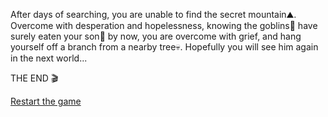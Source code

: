 After days of searching, you are unable to find the secret mountain⛰️. Overcome with desperation and hopelessness, knowing the goblins👺 have surely eaten your son👦 by now, you are overcome with grief, and hang yourself off a branch from a nearby tree💀. Hopefully you will see him again in the next world...

THE END 🎬

[Restart the game](../begin-journey.md)